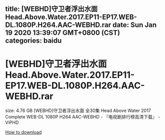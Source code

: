 
title: [WEBHD]守卫者浮出水面 Head.Above.Water.2017.EP11-EP17.WEB-DL.1080P.H264.AAC-WEBHD.rar
date: Sun Jan 19 2020 13:39:07 GMT+0800 (CST)    
categories: baidu
---

# [WEBHD]守卫者浮出水面 Head.Above.Water.2017.EP11-EP17.WEB-DL.1080P.H264.AAC-WEBHD.rar
size: 4.76 GB
 [WEBHD]守卫者浮出水面 全30集 Head Above Water 2017 Complete WEB-DL 1080P H264 AAC-WEBHD - 『电视剧排行榜高清下载』 - ViPHD
 

[How to download](https://bpcam.bemobtrk.com/go/2ceec3aa-1ca2-46d6-b9ff-aaa5c184517c?jno=1799)